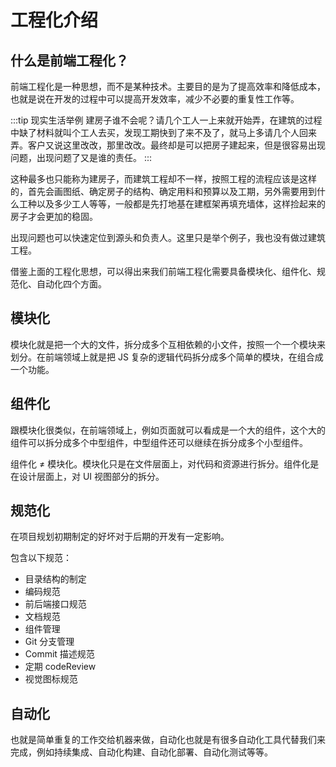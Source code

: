 <script setup>
import { loginRead } from '@/utils/login-read'

loginRead('w10001')
</script>

# <AppCode code="81" /> 工程化介绍

<ClientOnly><AppRead code="w10001" /></ClientOnly>

## 什么是前端工程化？

前端工程化是一种思想，而不是某种技术。主要目的是为了提高效率和降低成本，也就是说在开发的过程中可以提高开发效率，减少不必要的重复性工作等。

:::tip 现实生活举例
建房子谁不会呢？请几个工人一上来就开始弄，在建筑的过程中缺了材料就叫个工人去买，发现工期快到了来不及了，就马上多请几个人回来弄。客户又说这里改改，那里改改。最终却是可以把房子建起来，但是很容易出现问题，出现问题了又是谁的责任。
:::

这种最多也只能称为建房子，而建筑工程却不一样，按照工程的流程应该是这样的，首先会画图纸、确定房子的结构、确定用料和预算以及工期，另外需要用到什么工种以及多少工人等等，一般都是先打地基在建框架再填充墙体，这样捡起来的房子才会更加的稳固。

出现问题也可以快速定位到源头和负责人。这里只是举个例子，我也没有做过建筑工程。

借鉴上面的工程化思想，可以得出来我们前端工程化需要具备模块化、组件化、规范化、自动化四个方面。

## 模块化

模块化就是把一个大的文件，拆分成多个互相依赖的小文件，按照一个一个模块来划分。在前端领域上就是把 JS 复杂的逻辑代码拆分成多个简单的模块，在组合成一个功能。

## 组件化

跟模块化很类似，在前端领域上，例如页面就可以看成是一个大的组件，这个大的组件可以拆分成多个中型组件，中型组件还可以继续在拆分成多个小型组件。

组件化 ≠ 模块化。模块化只是在文件层面上，对代码和资源进行拆分。组件化是在设计层面上，对 UI 视图部分的拆分。

## 规范化

在项目规划初期制定的好坏对于后期的开发有一定影响。

包含以下规范：

-   目录结构的制定
-   编码规范
-   前后端接口规范
-   文档规范
-   组件管理
-   Git 分支管理
-   Commit 描述规范
-   定期 codeReview
-   视觉图标规范

## 自动化

也就是简单重复的工作交给机器来做，自动化也就是有很多自动化工具代替我们来完成，例如持续集成、自动化构建、自动化部署、自动化测试等等。

<AppComment />
